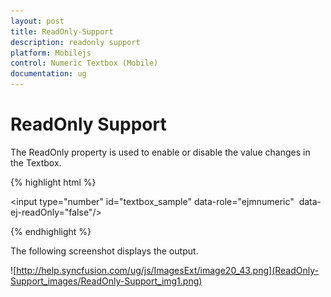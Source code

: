 ```yaml
---
layout: post
title: ReadOnly-Support
description: readonly support
platform: Mobilejs
control: Numeric Textbox (Mobile)
documentation: ug
---
```


# ReadOnly Support

The ReadOnly property is used to enable or disable the value changes in the Textbox. 

{% highlight html %}

<input type="number" id="textbox_sample" data-role="ejmnumeric"  data-ej-readOnly="false"/>  

{% endhighlight %}

The following screenshot displays the output.

![http://help.syncfusion.com/ug/js/ImagesExt/image20_43.png](ReadOnly-Support_images/ReadOnly-Support_img1.png)